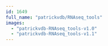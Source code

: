 ```yaml
---
id: 1649
full_name: "patrickvdb/RNAseq_tools"
images: 
  - "patrickvdb-RNAseq_tools-v1.0"
  - "patrickvdb-RNAseq_tools-v1.1"
---
```

